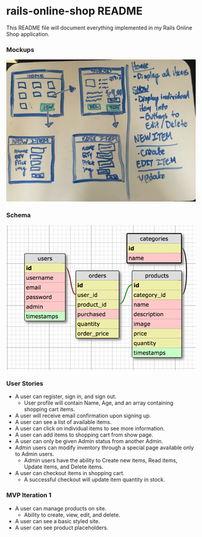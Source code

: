 # rails-online-shop README

This README file will document everything implemented in my Rails Online Shop application.

### Mockups
<img src='./mockup.jpg'>

### Schema
<img src='./schema.png'>


### User Stories
* A user can register, sign in, and sign out.
  * User profile will contain Name, Age, and an array containing shopping cart items.
* A user will receive email confirmation upon signing up.
* A user can see a list of available items.
* A user can click on individual items to see more information.
* A user can add items to shopping cart from show page.
* A user can only be given Admin status from another Admin.
* Admin users can modify inventory through a special page available only to Admin users. 
  * Admin users have the ability to Create new items, Read items, Update items, and Delete items.
* A user can checkout items in shopping cart.
  * A successful checkout will update item quantity in stock.

### MVP Iteration 1
* A user can manage products on site.
  * Ability to create, view, edit, and delete.
* A user can see a basic styled site.
* A user can see product placeholders.

